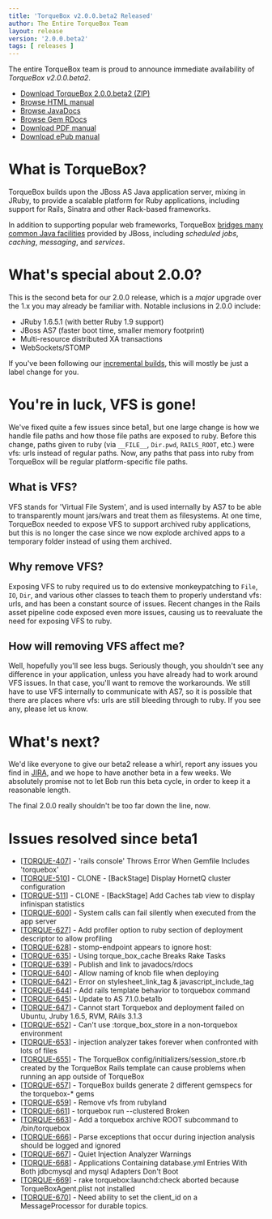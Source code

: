 ```yaml
---
title: 'TorqueBox v2.0.0.beta2 Released'
author: The Entire TorqueBox Team
layout: release
version: '2.0.0.beta2'
tags: [ releases ]
---
```


The entire TorqueBox team is proud to announce immediate availability
of *TorqueBox v2.0.0.beta2*.

* [Download TorqueBox 2.0.0.beta2 (ZIP)][download]
* [Browse HTML manual][htmldocs]
* [Browse JavaDocs][javadocs]
* [Browse Gem RDocs][rdocs]
* [Download PDF manual][pdfdocs]
* [Download ePub manual][epubdocs]

# What is TorqueBox?

TorqueBox builds upon the JBoss AS Java application server,
mixing in JRuby, to provide a scalable platform for Ruby applications,
including support for Rails, Sinatra and other Rack-based frameworks.

In addition to supporting popular web frameworks, TorqueBox [bridges
many common Java facilities][features] provided by JBoss, including *scheduled jobs*,
*caching*, *messaging*, and *services*.

# What's special about 2.0.0?

This is the second beta for our 2.0.0 release, which is a *major* upgrade over
the 1.x you may already be familiar with.  Notable inclusions in 2.0.0 include:

* JRuby 1.6.5.1 (with better Ruby 1.9 support)
* JBoss AS7 (faster boot time, smaller memory footprint)
* Multi-resource distributed XA transactions
* WebSockets/STOMP

If you've been following our [incremental builds], this will mostly be just a 
label change for you.

# You're in luck, VFS is gone!

We've fixed quite a few issues since beta1, but one large change is how
we handle file paths and how those file paths are exposed to ruby. Before 
this change, paths given to ruby (via `__FILE__`, `Dir.pwd`, `RAILS_ROOT`, etc.) 
were vfs: urls instead of regular paths. Now, any paths that pass into ruby 
from TorqueBox will be regular platform-specific file paths.

## What is VFS?

VFS stands for 'Virtual File System', and is used internally by AS7 to be
able to transparently mount jars/wars and treat them as filesystems. At one
time, TorqueBox needed to expose VFS to support archived ruby applications,
but this is no longer the case since we now explode archived apps to a 
temporary folder instead of using them archived.

## Why remove VFS?

Exposing VFS to ruby required us to do extensive monkeypatching to `File`, `IO`,
`Dir`, and various other classes to teach them to properly understand vfs:
urls, and has been a constant source of issues. Recent changes in the Rails
asset pipeline code exposed even more issues, causing us to reevaluate the
need for exposing VFS to ruby.

## How will removing VFS affect me?

Well, hopefully you'll see less bugs. Seriously though, you shouldn't see
any difference in your application, unless you have already had to work
around VFS issues. In that case, you'll want to remove the workarounds. We
still have to use VFS internally to communicate with AS7, so it is possible 
that there are places where vfs: urls are still bleeding through to ruby. If 
you see any, please let us know.

# What's next?

We'd like everyone to give our beta2 release a whirl, report any issues you find
in [JIRA], and we hope to have another beta in a few weeks.  We absolutely
promise not to let Bob run this beta cycle, in order to keep it a reasonable length.

The final 2.0.0 really shouldn't be too far down the line, now.

# Issues resolved since beta1

<ul>
<li>[<a href='https://issues.jboss.org/browse/TORQUE-407'>TORQUE-407</a>] -         &#39;rails console&#39; Throws Error When Gemfile Includes &#39;torquebox&#39;
</li>
<li>[<a href='https://issues.jboss.org/browse/TORQUE-510'>TORQUE-510</a>] -         CLONE - [BackStage] Display HornetQ cluster configuration
</li>
<li>[<a href='https://issues.jboss.org/browse/TORQUE-511'>TORQUE-511</a>] -         CLONE - [BackStage] Add Caches tab view to display infinispan statistics
</li>
<li>[<a href='https://issues.jboss.org/browse/TORQUE-600'>TORQUE-600</a>] -         System calls can fail silently when executed from the app server
</li>
<li>[<a href='https://issues.jboss.org/browse/TORQUE-627'>TORQUE-627</a>] -         Add profiler option to ruby section of deployment descriptor to allow profiling
</li>
<li>[<a href='https://issues.jboss.org/browse/TORQUE-628'>TORQUE-628</a>] -         stomp-endpoint appears to ignore host:
</li>
<li>[<a href='https://issues.jboss.org/browse/TORQUE-635'>TORQUE-635</a>] -         Using torque_box_cache Breaks Rake Tasks
</li>
<li>[<a href='https://issues.jboss.org/browse/TORQUE-639'>TORQUE-639</a>] -         Publish and link to javadocs/rdocs
</li>
<li>[<a href='https://issues.jboss.org/browse/TORQUE-640'>TORQUE-640</a>] -         Allow naming of knob file when deploying
</li>
<li>[<a href='https://issues.jboss.org/browse/TORQUE-642'>TORQUE-642</a>] -         Error on stylesheet_link_tag &amp; javascript_include_tag
</li>
<li>[<a href='https://issues.jboss.org/browse/TORQUE-644'>TORQUE-644</a>] -         Add rails template behavior to torquebox command
</li>
<li>[<a href='https://issues.jboss.org/browse/TORQUE-645'>TORQUE-645</a>] -         Update to AS 7.1.0.beta1b
</li>
<li>[<a href='https://issues.jboss.org/browse/TORQUE-647'>TORQUE-647</a>] -         Cannot start Torquebox and deployment failed on Ubuntu, Jruby 1.6.5, RVM, RAils 3.1.3
</li>
<li>[<a href='https://issues.jboss.org/browse/TORQUE-652'>TORQUE-652</a>] -         Can&#39;t use :torque_box_store in a non-torquebox environment
</li>
<li>[<a href='https://issues.jboss.org/browse/TORQUE-653'>TORQUE-653</a>] -         injection analyzer takes forever when confronted with lots of files
</li>
<li>[<a href='https://issues.jboss.org/browse/TORQUE-655'>TORQUE-655</a>] -         The TorqueBox config/initializers/session_store.rb created by the TorqueBox Rails template can cause problems when running an app outside of TorqueBox
</li>

<li>[<a href='https://issues.jboss.org/browse/TORQUE-657'>TORQUE-657</a>] -         TorqueBox builds generate 2 different gemspecs for the torquebox-* gems
</li>
<li>[<a href='https://issues.jboss.org/browse/TORQUE-659'>TORQUE-659</a>] -         Remove vfs from rubyland
</li>
<li>[<a href='https://issues.jboss.org/browse/TORQUE-661'>TORQUE-661</a>] -         torquebox run --clustered Broken
</li>
<li>[<a href='https://issues.jboss.org/browse/TORQUE-663'>TORQUE-663</a>] -         Add a torquebox archive ROOT subcommand to /bin/torquebox
</li>
<li>[<a href='https://issues.jboss.org/browse/TORQUE-666'>TORQUE-666</a>] -         Parse exceptions that occur during injection analysis should be logged and ignored
</li>
<li>[<a href='https://issues.jboss.org/browse/TORQUE-667'>TORQUE-667</a>] -         Quiet Injection Analyzer Warnings
</li>
<li>[<a href='https://issues.jboss.org/browse/TORQUE-668'>TORQUE-668</a>] -         Applications Containing database.yml Entries With Both jdbcmysql and mysql Adapters Don&#39;t Boot
</li>
<li>[<a href='https://issues.jboss.org/browse/TORQUE-669'>TORQUE-669</a>] -         rake torquebox:launchd:check aborted because TorqueBoxAgent.plist not installed
</li>
<li>[<a href='https://issues.jboss.org/browse/TORQUE-670'>TORQUE-670</a>] -         Need ability to set the client_id on a MessageProcessor for durable topics.
</li>
</ul>

[download]: /release/org/torquebox/torquebox-dist/2.0.0.beta2/torquebox-dist-2.0.0.beta2-bin.zip
[htmldocs]: /documentation/2.0.0.beta2/
[javadocs]: /documentation/2.0.0.beta2/javadoc/
[rdocs]: /documentation/2.0.0.beta2/yardoc/
[pdfdocs]:  /release/org/torquebox/torquebox-docs-en_US/2.0.0.beta2/torquebox-docs-en_US-2.0.0.beta2.pdf
[epubdocs]: /release/org/torquebox/torquebox-docs-en_US/2.0.0.beta2/torquebox-docs-en_US-2.0.0.beta2.epub
[features]: /features
[as7]: http://www.jboss.org/as7.html
[incremental builds]: /2x/builds/
[TORQUE-659]: https://issues.jboss.org/browse/TORQUE-659
[vfs]: http://markmail.org/thread/qblmcfcnnuk4c7ui
[JIRA]: http://issues.jboss.org/
